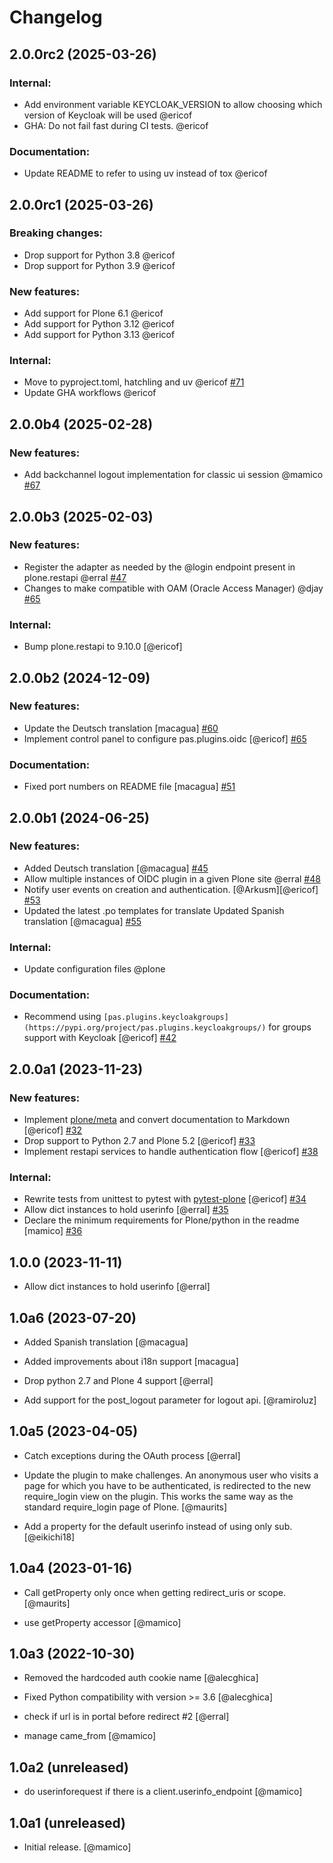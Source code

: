 # Changelog

<!--
   You should *NOT* be adding new change log entries to this file.
   You should create a file in the news directory instead.
   For helpful instructions, please see:
   https://github.com/plone/plone.releaser/blob/master/ADD-A-NEWS-ITEM.rst
-->

<!-- towncrier release notes start -->

## 2.0.0rc2 (2025-03-26)


### Internal:

- Add environment variable KEYCLOAK_VERSION to allow choosing which version of Keycloak will be used @ericof 
- GHA: Do not fail fast during CI tests. @ericof 


### Documentation:

- Update README to refer to using uv instead of tox @ericof 

## 2.0.0rc1 (2025-03-26)


### Breaking changes:

- Drop support for Python 3.8 @ericof 
- Drop support for Python 3.9 @ericof 


### New features:

- Add support for Plone 6.1 @ericof 
- Add support for Python 3.12 @ericof 
- Add support for Python 3.13 @ericof 


### Internal:

- Move to pyproject.toml, hatchling and uv @ericof [#71](https://github.com/collective/pas.plugins.oidc/issues/71)
- Update GHA workflows @ericof 

## 2.0.0b4 (2025-02-28)


### New features:

- Add backchannel logout implementation for classic ui session @mamico [#67](https://github.com/collective/pas.plugins.oidc/issues/67)

## 2.0.0b3 (2025-02-03)


### New features:

- Register the adapter as needed by the @login endpoint present in plone.restapi @erral [#47](https://github.com/collective/pas.plugins.oidc/issues/47)
- Changes to make compatible with OAM (Oracle Access Manager) @djay [#65](https://github.com/collective/pas.plugins.oidc/pull/64)


### Internal:

- Bump plone.restapi to 9.10.0 [@ericof]


## 2.0.0b2 (2024-12-09)


### New features:

- Update the Deutsch translation [macagua] [#60](https://github.com/collective/pas.plugins.oidc/issues/60)
- Implement control panel to configure pas.plugins.oidc [@ericof] [#65](https://github.com/collective/pas.plugins.oidc/issues/65)


### Documentation:

- Fixed port numbers on README file [macagua] [#51](https://github.com/collective/pas.plugins.oidc/issues/51)


## 2.0.0b1 (2024-06-25)


### New features:

- Added Deutsch translation
  [@macagua] [#45](https://github.com/collective/pas.plugins.oidc/issues/45)
- Allow multiple instances of OIDC plugin in a given Plone site @erral [#48](https://github.com/collective/pas.plugins.oidc/issues/48)
- Notify user events on creation and authentication. [@Arkusm][@ericof] [#53](https://github.com/collective/pas.plugins.oidc/issues/53)
- Updated the latest .po templates for translate
  Updated Spanish translation
  [@macagua] [#55](https://github.com/collective/pas.plugins.oidc/issues/55)


### Internal:

- Update configuration files @plone 


### Documentation:

- Recommend using `[pas.plugins.keycloakgroups](https://pypi.org/project/pas.plugins.keycloakgroups/)` for groups support with Keycloak [@ericof] [#42](https://github.com/collective/pas.plugins.oidc/issues/42)


## 2.0.0a1 (2023-11-23)


### New features:

- Implement [plone/meta](https://github.com/plone/meta) and convert documentation to Markdown [@ericof] [#32](https://github.com/collective/pas.plugins.oidc/issues/32)
- Drop support to Python 2.7 and Plone 5.2 [@ericof] [#33](https://github.com/collective/pas.plugins.oidc/issues/33)
- Implement restapi services to handle authentication flow [@ericof] [#38](https://github.com/collective/pas.plugins.oidc/issues/38)


### Internal:

- Rewrite tests from unittest to pytest with [pytest-plone](https://pypi.org/project/pytest-plone/) [@ericof] [#34](https://github.com/collective/pas.plugins.oidc/issues/34)
- Allow dict instances to hold userinfo [@erral] [#35](https://github.com/collective/pas.plugins.oidc/issues/35)
- Declare the minimum requirements for Plone/python in the readme [mamico] [#36](https://github.com/collective/pas.plugins.oidc/issues/36)


## 1.0.0 (2023-11-11)

- Allow dict instances to hold userinfo [@erral]

## 1.0a6 (2023-07-20)

- Added Spanish translation [@macagua]

- Added improvements about i18n support [macagua]

- Drop python 2.7 and Plone 4 support [@erral]

- Add support for the post_logout parameter for logout api. [@ramiroluz]


## 1.0a5 (2023-04-05)

- Catch exceptions during the OAuth process [@erral]

- Update the plugin to make challenges.
  An anonymous user who visits a page for which you have to be authenticated,
  is redirected to the new require_login view on the plugin.
  This works the same way as the standard require_login page of Plone.
  [@maurits]

- Add a property for the default userinfo instead of using only sub. [@eikichi18]


## 1.0a4 (2023-01-16)

- Call getProperty only once when getting redirect_uris or scope. [@maurits]

- use getProperty accessor [@mamico]


## 1.0a3 (2022-10-30)

- Removed the hardcoded auth cookie name [@alecghica]

- Fixed Python compatibility with version >= 3.6 [@alecghica]

- check if url is in portal before redirect #2 [@erral]

- manage came_from [@mamico]

## 1.0a2 (unreleased)

- do userinforequest if there is a client.userinfo_endpoint [@mamico]

## 1.0a1 (unreleased)

- Initial release. [@mamico]

